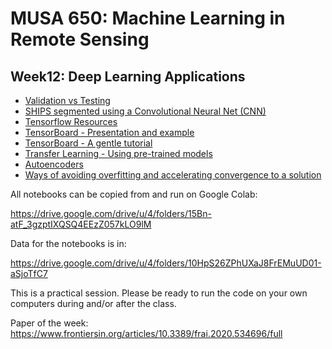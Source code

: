 # MUSA 650: Machine Learning in Remote Sensing

## Week12: Deep Learning Applications

- [Validation vs Testing](ValidationVsTest.pdf)
- [SHIPS segmented using a Convolutional Neural Net (CNN)](DLBasics_SHIPS.ipynb)
- [Tensorflow Resources](https://www.tensorflow.org/resources/tools)
- [TensorBoard - Presentation and example](https://www.tensorflow.org/tensorboard/get_started)
- [TensorBoard - A gentle tutorial](https://www.youtube.com/watch?v=qEQ-_EId-D0)
- [Transfer Learning - Using pre-trained models](https://neptune.ai/blog/transfer-learning-guide-examples-for-images-and-text-in-keras)
- [Autoencoders](DL_Autoencoders.ipynb)
- [Ways of avoiding overfitting and accelerating convergence to a solution](dropout-and-batch-normalization_editGE.ipynb)

All notebooks can be copied from and run on Google Colab:

  https://drive.google.com/drive/u/4/folders/15Bn-atF_3gzptIXQSQ4EEzZ057kLO9lM
  
Data for the notebooks is in:

  https://drive.google.com/drive/u/4/folders/10HpS26ZPhUXaJ8FrEMuUD01-aSjoTfC7

This is a practical session. Please be ready to run the code on your own computers during and/or after the class. 
 
Paper of the week: 
 https://www.frontiersin.org/articles/10.3389/frai.2020.534696/full
 
